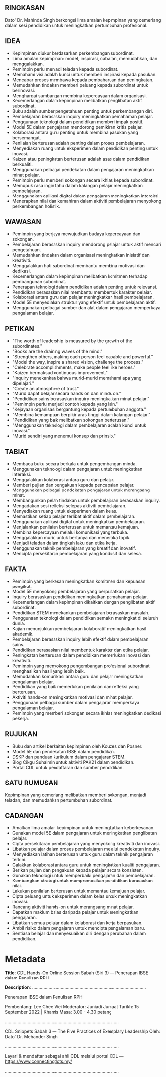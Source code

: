 ## RINGKASAN
Dato' Dr. Mahinda Singh berkongsi lima amalan kepimpinan yang cemerlang dalam sesi pendidikan untuk meningkatkan pertumbuhan profesional.

## IDEA
- Kepimpinan diukur berdasarkan perkembangan subordinat.
- Lima amalan kepimpinan: model, inspirasi, cabaran, memudahkan, dan menggalakkan.
- Pemimpin perlu menjadi teladan kepada subordinat.
- Memahami visi adalah kunci untuk memberi inspirasi kepada pasukan.
- Mencabar proses membawa kepada pembaharuan dan peningkatan.
- Memudahkan tindakan memberi peluang kepada subordinat untuk berinovasi.
- Menghargai sumbangan membina kepercayaan dalam organisasi.
- Kecemerlangan dalam kepimpinan melibatkan penglibatan aktif subordinat.
- Buku adalah sumber pengetahuan penting untuk perkembangan diri.
- Pembelajaran berasaskan inquiry meningkatkan pemahaman pelajar.
- Penggunaan teknologi dalam pendidikan memberi impak positif.
- Model 5E dalam pengajaran mendorong pemikiran kritis pelajar.
- Kolaborasi antara guru penting untuk membina pasukan yang bersemangat.
- Penilaian berterusan adalah penting dalam proses pembelajaran.
- Menyediakan ruang untuk eksperimen dalam pendidikan penting untuk inovasi.
- Kaizen atau peningkatan berterusan adalah asas dalam pendidikan berkualiti.
- Menggunakan pelbagai pendekatan dalam pengajaran meningkatkan minat pelajar.
- Pemimpin perlu memberi sokongan secara ikhlas kepada subordinat.
- Memupuk rasa ingin tahu dalam kalangan pelajar meningkatkan pembelajaran.
- Menggunakan aplikasi digital dalam pengajaran meningkatkan interaksi.
- Menerapkan nilai dan kemahiran dalam aktiviti pembelajaran menyokong perkembangan holistik.

## WAWASAN
- Pemimpin yang berjaya mewujudkan budaya kepercayaan dan sokongan.
- Pembelajaran berasaskan inquiry mendorong pelajar untuk aktif mencari pengetahuan.
- Memudahkan tindakan dalam organisasi meningkatkan inisiatif dan kreativiti.
- Menggalakkan hati subordinat membantu membina motivasi dan dedikasi.
- Kecemerlangan dalam kepimpinan melibatkan komitmen terhadap pembangunan subordinat.
- Penerapan teknologi dalam pendidikan adalah penting untuk relevansi.
- Pendidikan berasaskan nilai membantu membentuk karakter pelajar.
- Kolaborasi antara guru dan pelajar meningkatkan hasil pembelajaran.
- Model 5E menyediakan struktur yang efektif untuk pembelajaran aktif.
- Menggunakan pelbagai sumber dan alat dalam pengajaran memperkaya pengalaman belajar.

## PETIKAN
- "The worth of leadership is measured by the growth of the subordinates."
- "Books are the draining waves of the mind."
- "Strengthen others, making each person feel capable and powerful."
- "Model the way, inspire a shared vision, challenge the process."
- "Celebrate accomplishments, make people feel like heroes."
- "Kaizen bermaksud continuous improvement."
- "Inquiry menekankan bahwa murid-murid memahami apa yang dipelajari."
- "Create an atmosphere of trust."
- "Murid dapat belajar secara hands on dan minds on."
- "Pendidikan sains berasaskan inquiry meningkatkan minat pelajar."
- "Pemimpin perlu menjadi contoh kepada yang lain."
- "Kejayaan organisasi bergantung kepada pertumbuhan anggota."
- "Membina kemampuan berpikir aras tinggi dalam kalangan pelajar."
- "Pendidikan yang baik melibatkan sokongan berterusan."
- "Menggunakan teknologi dalam pembelajaran adalah kunci untuk inovasi."
- "Murid sendiri yang menemui konsep dan prinsip."
  
## TABIAT
- Membaca buku secara berkala untuk pengembangan minda.
- Menggunakan teknologi dalam pengajaran untuk meningkatkan interaksi.
- Menggalakkan kolaborasi antara guru dan pelajar.
- Memberi pujian dan pengakuan kepada pencapaian pelajar.
- Menggunakan pelbagai pendekatan pengajaran untuk merangsang minat.
- Membangunkan pelan tindakan untuk pembelajaran berasaskan inquiry.
- Mengadakan sesi refleksi selepas aktiviti pembelajaran.
- Menyediakan ruang untuk eksperimen dalam kelas.
- Memastikan setiap pelajar terlibat aktif dalam pembelajaran.
- Menggunakan aplikasi digital untuk meningkatkan pembelajaran.
- Menjalankan penilaian berterusan untuk memantau kemajuan.
- Membina kepercayaan melalui komunikasi yang terbuka.
- Menggalakkan murid untuk bertanya dan meneroka topik.
- Menjadi teladan dalam tingkah laku dan etika kerja.
- Menggunakan teknik pembelajaran yang kreatif dan inovatif.
- Mencipta persekitaran pembelajaran yang kondusif dan selesa.

## FAKTA
- Pemimpin yang berkesan meningkatkan komitmen dan kepuasan pengikut.
- Model 5E menyokong pembelajaran yang berpusatkan pelajar.
- Inquiry berasaskan pendidikan meningkatkan pemahaman pelajar.
- Kecemerlangan dalam kepimpinan dikaitkan dengan penglibatan aktif subordinat.
- Pendidikan STEM menekankan pembelajaran berasaskan masalah.
- Penggunaan teknologi dalam pendidikan semakin meningkat di seluruh dunia.
- Kajian menunjukkan pembelajaran kolaboratif meningkatkan hasil akademik.
- Pembelajaran berasaskan inquiry lebih efektif dalam pembelajaran sains.
- Pendidikan berasaskan nilai membentuk karakter dan etika pelajar.
- Peningkatan berterusan dalam pendidikan memerlukan inovasi dan kreativiti.
- Pemimpin yang menyokong pengembangan profesional subordinat menghasilkan hasil yang lebih baik.
- Memudahkan komunikasi antara guru dan pelajar meningkatkan pengalaman belajar.
- Pendidikan yang baik memerlukan penilaian dan refleksi yang berterusan.
- Aktiviti hands-on meningkatkan motivasi dan minat pelajar.
- Penggunaan pelbagai sumber dalam pengajaran memperkaya pengalaman belajar.
- Pemimpin yang memberi sokongan secara ikhlas meningkatkan dedikasi pekerja.

## RUJUKAN
- Buku dan artikel berkaitan kepimpinan oleh Kouzes dan Posner.
- Model 5E dan pendekatan IBSE dalam pendidikan.
- DSKP dan panduan kurikulum dalam pengajaran STEM.
- Blog Cikgu Suhaimin untuk aktiviti PAK21 dalam pendidikan.
- Portal CDL untuk pendaftaran dan sumber pendidikan.

## SATU RUMUSAN
Kepimpinan yang cemerlang melibatkan memberi sokongan, menjadi teladan, dan memudahkan pertumbuhan subordinat.

## CADANGAN
- Amalkan lima amalan kepimpinan untuk meningkatkan keberkesanan.
- Gunakan model 5E dalam pengajaran untuk meningkatkan penglibatan pelajar.
- Cipta persekitaran pembelajaran yang menyokong kreativiti dan inovasi.
- Libatkan pelajar dalam proses pembelajaran melalui pendekatan inquiry.
- Menyediakan latihan berterusan untuk guru dalam teknik pengajaran terkini.
- Galakkan kolaborasi antara guru untuk meningkatkan kualiti pengajaran.
- Berikan pujian dan pengakuan kepada pelajar secara konsisten.
- Gunakan teknologi untuk memperbaiki pengajaran dan pembelajaran.
- Kembangkan strategi untuk mempromosikan pendidikan berasaskan nilai.
- Lakukan penilaian berterusan untuk memantau kemajuan pelajar.
- Cipta peluang untuk eksperimen dalam kelas untuk meningkatkan inovasi.
- Rancang aktiviti hands-on untuk merangsang minat pelajar.
- Dapatkan maklum balas daripada pelajar untuk meningkatkan pengajaran.
- Libatkan semua pelajar dalam kolaborasi dan kerja berpasukan.
- Ambil risiko dalam pengajaran untuk mencipta pengalaman baru.
- Sentiasa belajar dan menyesuaikan diri dengan perubahan dalam pendidikan.

# Metadata
**Title**: CDL Hands-On Online Session Sabah (Siri 3) — Penerapan IBSE dalam Penulisan RPH

**Description**: ...........................................................................................

Penerapan IBSE dalam Penulisan RPH

Pembentang: Lee Chee Wei
Moderator: Juniadi Jumaat
Tarikh: 15 September 2022   |   Khamis
Masa: 3.00 - 4.30 petang

...........................................................................................

CDL Snippets Sabah 3 — The Five Practices of Exemplary Leadership
Oleh: Dato' Dr. Mehander Singh

...........................................................................................

Layari & mendaftar sebagai ahli CDL melalui portal CDL — https://www.connectingdots.my/

...........................................................................................